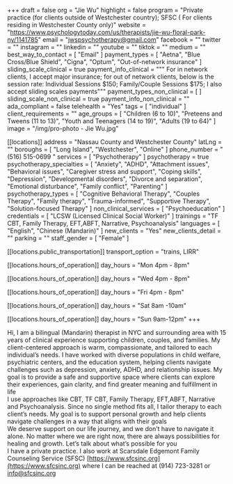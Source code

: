 +++
draft = false
org = "Jie Wu"
highlight = false
program = "Private practice (for clients outside of Westchester country); SFSC ( For clients residing in Westchester County only)"
website = "https://www.psychologytoday.com/us/therapists/jie-wu-floral-park-ny/1141785"
email = "jwspsychotherapy@gmail.com"
facebook = ""
twitter = ""
instagram = ""
linkedin = ""
youtube = ""
tiktok = ""
medium = ""
best_way_to_contact = [ "Email" ]
payment_types = [
  "Aetna",
  "Blue Cross/Blue Shield",
  "Cigna",
  "Optum",
  "Out-of-network insurance"
]
sliding_scale_clinical = true
payment_info_clinical = """
For in network clients, I accept major insurance; for out of network clients, below is the session rate: 
Individual Sessions $150; Family/Couple Sessions $175; I also accept sliding scales payments"""
payment_types_non_clinical = [ ]
sliding_scale_non_clinical = true
payment_info_non_clinical = ""
ada_compliant = false
telehealth = "Yes"
tags = [ "individual" ]
client_requirements = ""
age_groups = [
  "Children (6 to 10)",
  "Preteens and Tweens (11 to 13)",
  "Youth and Teenagers (14 to 19)",
  "Adults (19 to 64)"
]
image = "/img/pro-photo - Jie Wu.jpg"

[[locations]]
address = "Nassau County and Westchester County"
latLng = ""
boroughs = [ "Long Island", "Westchester", "Online" ]
phone_number = "(516) 515-0699 "
services = [ "Psychotherapy" ]
psychotherapy = true
psychotherapy_specialties = [
  "Anxiety",
  "ADHD",
  "Attachment issues",
  "Behavioral issues",
  "Caregiver stress and support",
  "Coping skills",
  "Depression",
  "Developmental disorders",
  "Divorce and separation",
  "Emotional disturbance",
  "Family conflict",
  "Parenting"
]
psychotherapy_types = [
  "Cognitive Behavioral Therapy",
  "Couples Therapy",
  "Family therapy",
  "Trauma-informed",
  "Supportive Therapy",
  "Solution-focused Therapy"
]
non_clinical_services = [ "Psychoeducation" ]
credentials = [ "LCSW (Licensed Clinical Social Worker)" ]
trainings = "TF CBT, Family Therapy, EFT,ABFT, Narrative, Psychoanalysis"
languages = [ "English", "Chinese (Mandarin)" ]
new_clients = "Yes"
new_clients_detail = ""
parking = ""
staff_gender = [ "Female" ]

  [[locations.public_transportation]]
  transport_option = "trains, LIRR"

  [[locations.hours_of_operation]]
  day_hours = "Mon 4pm - 8pm"

  [[locations.hours_of_operation]]
  day_hours = "Wed 4pm - 8pm"

  [[locations.hours_of_operation]]
  day_hours = "Fri 4pm - 8pm"

  [[locations.hours_of_operation]]
  day_hours = "Sat 8am -10am"

  [[locations.hours_of_operation]]
  day_hours = "Sun 9am-12pm"
+++

Hi, I am a bilingual (Mandarin) therapist in NYC and surrounding area with 15 years of clinical experience supporting children, couples, and families. My client-centered approach is warm, compassionate, and tailored to each individual’s needs. I have worked with diverse populations in child welfare, psychiatric centers, and the education system, helping clients navigate challenges such as depression, anxiety, ADHD, and relationship issues. My goal is to provide a safe and supportive space where clients can explore their experiences, gain clarity, and find greater meaning and fulfillment in life <br>
I use approaches like CBT, TF CBT, Family Therapy, EFT,ABFT, Narrative and Psychoanalysis. Since no single method fits all, I tailor therapy to each client’s needs. My goal is to support personal growth and help clients navigate challenges in a way that aligns with their goals <br>
We deserve support on our life journey, and we don’t have to navigate it alone. No matter where we are right now, there are always possibilities for healing and growth. Let’s talk about what’s possible for you <br>
I have a private practice.  I also work at Scarsdale Edgemont Family Counseling Service (SFSC) [https://www.sfcsinc.org](https://www.sfcsinc.org) where I can be reached at (914) 723-3281 or [info@sfcsinc.org](mailto:info@sfcsinc.org)
